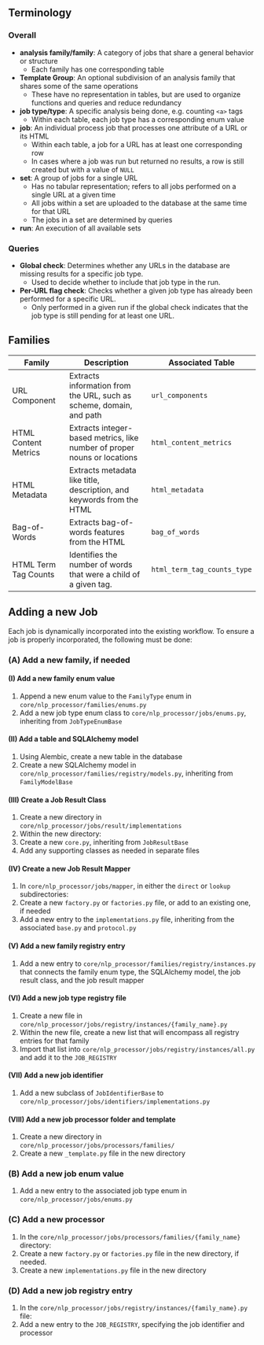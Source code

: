 

## Terminology

### Overall
- **analysis family/family**: A category of jobs that share a general behavior or structure
    - Each family has one corresponding table
- **Template Group**: An optional subdivision of an analysis family that shares some of the same operations
    - These have no representation in tables, but are used to organize functions and queries and reduce redundancy
- **job type/type**: A specific analysis being done, e.g. counting `<a>` tags
    - Within each table, each job type has a corresponding enum value
- **job**: An individual process job that processes one attribute of a URL or its HTML
    - Within each table, a job for a URL has at least one corresponding row
    - In cases where a job was run but returned no results, a row is still created but with a value of `NULL`
- **set**: A group of jobs for a single URL
    - Has no tabular representation; refers to all jobs performed on a single URL at a given time
    - All jobs within a set are uploaded to the database at the same time for that URL
    - The jobs in a set are determined by queries
- **run**: An execution of all available sets

### Queries

- **Global check**: Determines whether any URLs in the database are missing results for a specific job type.
  - Used to decide whether to include that job type in the run.
- **Per-URL flag check**: Checks whether a given job type has already been performed for a specific URL.
   - Only performed in a given run if the global check indicates that the job type is still pending for at least one URL.

  
## Families

| Family               | Description                                                              | Associated Table         |
|----------------------|--------------------------------------------------------------------------|--------------------------|
| URL Component        | Extracts information from the URL, such as scheme, domain, and path      | `url_components`         |
| HTML Content Metrics | Extracts integer-based metrics, like number of proper nouns or locations | `html_content_metrics`   |
| HTML Metadata        | Extracts metadata like title, description, and keywords from the HTML    | `html_metadata`          |
| Bag-of-Words         | Extracts bag-of-words features from the HTML                             | `bag_of_words`           |
| HTML Term Tag Counts | Identifies the number of words that were a child of a given tag.         | `html_term_tag_counts_type`   |

## Adding a new Job

Each job is dynamically incorporated into the existing workflow. To ensure a job is properly incorporated, the following must be done:

### (A) Add a new family, if needed

#### (I) Add a new family enum value
1. Append a new enum value to the `FamilyType` enum in `core/nlp_processor/families/enums.py`
2. Add a new job type enum class to `core/nlp_processor/jobs/enums.py`, inheriting from `JobTypeEnumBase`

#### (II) Add a table and SQLAlchemy model
1. Using Alembic, create a new table in the database
2. Create a new SQLAlchemy model in `core/nlp_processor/families/registry/models.py`, inheriting from `FamilyModelBase`

#### (III) Create a Job Result Class 

1. Create a new directory in `core/nlp_processor/jobs/result/implementations`
2. Within the new directory:
  3. Create a new `core.py`, inheriting from `JobResultBase`
  4. Add any supporting classes as needed in separate files 

#### (IV) Create a new Job Result Mapper

1. In `core/nlp_processor/jobs/mapper`, in either the `direct` or `lookup` subdirectories:
  2. Create a new `factory.py` or `factories.py` file, or add to an existing one, if needed
  3. Add a new entry to the `implementations.py` file, inheriting from the associated `base.py` and `protocol.py`

#### (V) Add a new family registry entry
1. Add a new entry to `core/nlp_processor/families/registry/instances.py` that connects the family enum type, the SQLAlchemy model, the job result class, and the job result mapper

#### (VI) Add a new job type registry file
1. Create a new file in `core/nlp_processor/jobs/registry/instances/{family_name}.py`
2. Within the new file, create a new list that will encompass all registry entries for that family
3. Import that list into `core/nlp_processor/jobs/registry/instances/all.py` and add it to the `JOB_REGISTRY`

#### (VII) Add a new job identifier
1. Add a new subclass of `JobIdentifierBase` to `core/nlp_processor/jobs/identifiers/implementations.py`

#### (VIII) Add a new job processor folder and template
1. Create a new directory in `core/nlp_processor/jobs/processors/families/`
2. Create a new `_template.py` file in the new directory

### (B) Add a new job enum value

1. Add a new entry to the associated job type enum in `core/nlp_processor/jobs/enums.py`

### (C) Add a new processor

1. In the `core/nlp_processor/jobs/processors/families/{family_name}` directory:
  2. Create a new `factory.py` or `factories.py` file in the new directory, if needed. 
  3. Create a new `implementations.py` file in the new directory

### (D) Add a new job registry entry
1. In the `core/nlp_processor/jobs/registry/instances/{family_name}.py` file:
  2. Add a new entry to the `JOB_REGISTRY`, specifying the job identifier and processor

